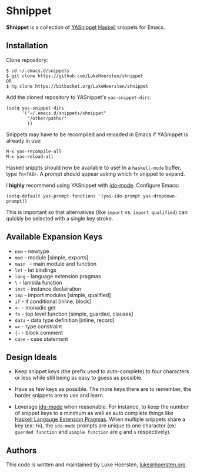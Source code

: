 # Shnippet


**Shnippet** is a collection of
[YASnippet][yas]
[Haskell][haskell] snippets for Emacs.


## Installation

Clone repository:

    $ cd ~/.emacs.d/snippets
    $ git clone https://github.com/LukeHoersten/shnippet
    OR
    $ hg clone https://bitbucket.org/LukeHoersten/shnippet

Add the cloned repository to YASnippet's `yas-snippet-dirs`:

    (setq yas-snippet-dirs
          '("~/.emacs.d/snippets/shnippet"
            "/other/paths/"
            ))

Snippets may have to be recompiled and reloaded in Emacs if YASnippet
is already in use:

    M-x yas-recompile-all
    M-x yas-reload-all


Haskell snippts should now be available to use! In a `haskell-mode`
buffer, type `fn<TAB>`. A prompt should appear asking which `fn`
snippet to expand.

I **highly** recommend using YASnippet with [ido-mode]. Configure
Emacs:

    (setq-default yas-prompt-functions '(yas-ido-prompt yas-dropdown-prompt))

This is important so that alternatives (like `import` vs. `import
qualified`) can quickly be selected with a single key stroke.


## Available Expansion Keys

* `new` - newtype
* `mod` - module [simple, exports]
* `main ` - main module and function
* `let` - let bindings
* `lang` - language extension pragmas
* `\` - lambda function
* `inst` - instance declairation
* `imp` - import modules [simple, qualified]
* `if` - if conditional [inline, block]
* `<-` - monadic get
* `fn` - top level function [simple, guarded, clauses]
* `data` - data type definition [inline, record]
* `=>` - type constraint
* `{-` - block comment
* `case` - case statement


## Design Ideals

* Keep snippet keys (the prefix used to auto-complete) to four
  characters or less while still being as easy to guess as possible.

* Have as few keys as possible. The more keys there are to remember,
  the harder snippets are to use and learn.

* Leverage [ido-mode][] when reasonable. For instance, to keep the
  number of snippet keys to a minimum as well as auto complete things
  like [Haskell Langauge Extension Pragmas][lang-pragma]. When
  multiple snippets share a key (ex: `fn`), the `ido-mode` prompts are
  unique to one character (ex: `guarded function` and `simple
  function` are `g` and `s` respectively).


## Authors

This code is written and maintained by Luke Hoersten,
<luke@hoersten.org>.


[yas]: https://github.com/capitaomorte/yasnippet
[ido-mode]: http://www.emacswiki.org/emacs/InteractivelyDoThings
[lang-pragma]: http://hackage.haskell.org/packages/archive/Cabal/1.16.0.3/doc/html/Language-Haskell-Extension.html#t:KnownExtension
[haskell]: http://haskell.org/
